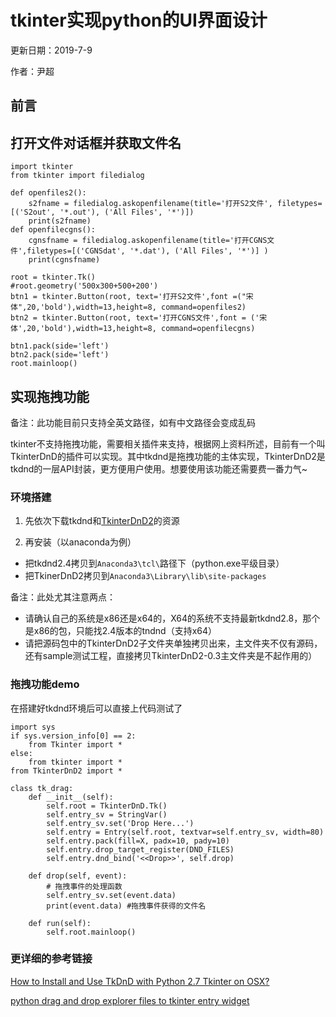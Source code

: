 # tkinter实现python的UI界面设计

更新日期：2019-7-9

作者：尹超



## 前言

## 打开文件对话框并获取文件名

```
import tkinter
from tkinter import filedialog

def openfiles2():
    s2fname = filedialog.askopenfilename(title='打开S2文件', filetypes=[('S2out', '*.out'), ('All Files', '*')])
    print(s2fname)
def openfilecgns():
    cgnsfname = filedialog.askopenfilename(title='打开CGNS文件',filetypes=[('CGNSdat', '*.dat'), ('All Files', '*')] )
    print(cgnsfname)
 
root = tkinter.Tk()
#root.geometry('500x300+500+200')
btn1 = tkinter.Button(root, text='打开S2文件',font =("宋体",20,'bold'),width=13,height=8, command=openfiles2)
btn2 = tkinter.Button(root, text='打开CGNS文件',font = ('宋体',20,'bold'),width=13,height=8, command=openfilecgns)
 
btn1.pack(side='left')
btn2.pack(side='left')
root.mainloop()
```



## 实现拖拽功能

备注：此功能目前只支持全英文路径，如有中文路径会变成乱码

tkinter不支持拖拽功能，需要相关插件来支持，根据网上资料所述，目前有一个叫TkinterDnD的插件可以实现。其中tkdnd是拖拽功能的主体实现，TkinterDnD2是tkdnd的一层API封装，更方便用户使用。想要使用该功能还需要费一番力气~

### 环境搭建

1. 先依次下载tkdnd和[TkinterDnD2](https://sourceforge.net/projects/tkinterdnd/)的资源

2. 再安装（以anaconda为例）

- 把tkdnd2.4拷贝到`Anaconda3\tcl\`路径下（python.exe平级目录）
- 把TkinerDnD2拷贝到`Anaconda3\Library\lib\site-packages`

备注：此处尤其注意两点：

- 请确认自己的系统是x86还是x64的，X64的系统不支持最新tkdnd2.8，那个是x86的包，只能找2.4版本的tndnd（支持x64）
- 请把源码包中的TkinterDnD2子文件夹单独拷贝出来，主文件夹不仅有源码，还有sample测试工程，直接拷贝TkinterDnD2-0.3主文件夹是不起作用的）

### 拖拽功能demo

在搭建好tkdnd环境后可以直接上代码测试了

```
import sys
if sys.version_info[0] == 2:
    from Tkinter import *
else:
    from tkinter import *
from TkinterDnD2 import *

class tk_drag:
    def __init__(self):
        self.root = TkinterDnD.Tk()
        self.entry_sv = StringVar()
        self.entry_sv.set('Drop Here...')
        self.entry = Entry(self.root, textvar=self.entry_sv, width=80)
        self.entry.pack(fill=X, padx=10, pady=10)
        self.entry.drop_target_register(DND_FILES)
        self.entry.dnd_bind('<<Drop>>', self.drop)
        
    def drop(self, event):
        # 拖拽事件的处理函数
        self.entry_sv.set(event.data)
        print(event.data) #拖拽事件获得的文件名
    
    def run(self):
        self.root.mainloop()
```

### 更详细的参考链接

[How to Install and Use TkDnD with Python 2.7 Tkinter on OSX?](https://stackoverflow.com/questions/25427347/how-to-install-and-use-tkdnd-with-python-2-7-tkinter-on-osx)

[python drag and drop explorer files to tkinter entry widget](https://stackoverflow.com/questions/14267900/python-drag-and-drop-explorer-files-to-tkinter-entry-widget)


